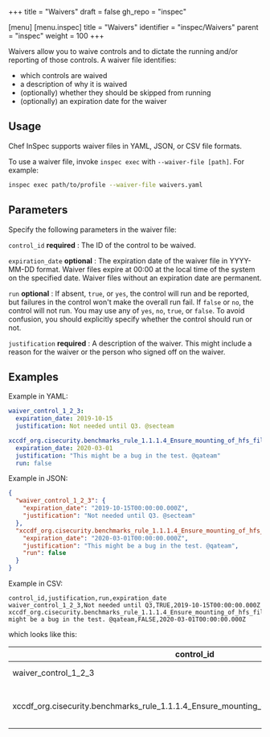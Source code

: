 +++
title = "Waivers"
draft = false
gh_repo = "inspec"

[menu]
  [menu.inspec]
    title = "Waivers"
    identifier = "inspec/Waivers"
    parent = "inspec"
    weight = 100
+++

Waivers allow you to waive controls and to dictate the running and/or reporting of those controls. A waiver file identifies:

- which controls are waived
- a description of why it is waived
- (optionally) whether they should be skipped from running
- (optionally) an expiration date for the waiver

## Usage

Chef InSpec supports waiver files in YAML, JSON, or CSV file formats.

To use a waiver file, invoke `inspec exec` with `--waiver-file [path]`. For example:

```bash
inspec exec path/to/profile --waiver-file waivers.yaml
```

## Parameters

Specify the following parameters in the waiver file:

`control_id` **required**
: The ID of the control to be waived.

`expiration_date` **optional**
: The expiration date of the waiver file in YYYY-MM-DD format. Waiver files expire at 00:00 at the local time of the system on the specified date. Waiver files without an expiration date are permanent.

`run` **optional**
: If absent, `true`, or `yes`, the control will run and be
  reported, but failures in the control won't make the overall run fail. If `false` or `no`, the control will not run. You may use any of `yes`, `no`, `true`, or `false`. To avoid confusion, you should explicitly specify whether the control should run or not.

`justification` **required**
: A description of the waiver. This might include a reason for the waiver or the person who signed off on the waiver.

## Examples

Example in YAML:

```yaml
waiver_control_1_2_3:
  expiration_date: 2019-10-15
  justification: Not needed until Q3. @secteam

xccdf_org.cisecurity.benchmarks_rule_1.1.1.4_Ensure_mounting_of_hfs_filesystems_is_disabled:
  expiration_date: 2020-03-01
  justification: "This might be a bug in the test. @qateam"
  run: false
```

Example in JSON:

```json
{
  "waiver_control_1_2_3": {
    "expiration_date": "2019-10-15T00:00:00.000Z",
    "justification": "Not needed until Q3. @secteam"
  },
  "xccdf_org.cisecurity.benchmarks_rule_1.1.1.4_Ensure_mounting_of_hfs_filesystems_is_disabled": {
    "expiration_date": "2020-03-01T00:00:00.000Z",
    "justification": "This might be a bug in the test. @qateam",
    "run": false
  }
}
```

Example in CSV:

```plain
control_id,justification,run,expiration_date
waiver_control_1_2_3,Not needed until Q3,TRUE,2019-10-15T00:00:00.000Z
xccdf_org.cisecurity.benchmarks_rule_1.1.1.4_Ensure_mounting_of_hfs_filesystems_is_disabled,This might be a bug in the test. @qateam,FALSE,2020-03-01T00:00:00.000Z
```

which looks like this:

| control_id                                                                                  | justification                            | run   | expiration_date          |
|---------------------------------------------------------------------------------------------|------------------------------------------|-------|--------------------------|
| waiver_control_1_2_3                                                                        | Not needed until Q3                      | TRUE  | 2019-10-15T00:00:00.000Z |
| xccdf_org.cisecurity.benchmarks_rule_1.1.1.4_Ensure_mounting_of_hfs_filesystems_is_disabled | This might be a bug in the test. @qateam | FALSE | 2020-03-01T00:00:00.000Z |
